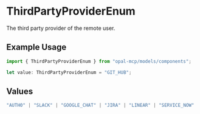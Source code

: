 # ThirdPartyProviderEnum

The third party provider of the remote user.

## Example Usage

```typescript
import { ThirdPartyProviderEnum } from "opal-mcp/models/components";

let value: ThirdPartyProviderEnum = "GIT_HUB";
```

## Values

```typescript
"AUTH0" | "SLACK" | "GOOGLE_CHAT" | "JIRA" | "LINEAR" | "SERVICE_NOW" | "PAGER_DUTY" | "OPSGENIE" | "GIT_HUB" | "GIT_LAB" | "GIT_LAB_CONNECTION" | "TELEPORT"
```